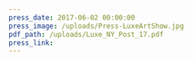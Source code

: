 ```yaml
---
press_date: 2017-06-02 00:00:00
press_image: /uploads/Press-LuxeArtShow.jpg
pdf_path: /uploads/Luxe_NY_Post_17.pdf
press_link:
---
```

